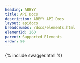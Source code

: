 ```yaml
---
heading: ABBYY
title: API Docs
description: ABBYY API Docs
layout: apidocs
breadcrumbs: /docs/elements.html
elementId: 260
parent: Supported Elements
order: 50
---
```


{% include swagger.html %}
